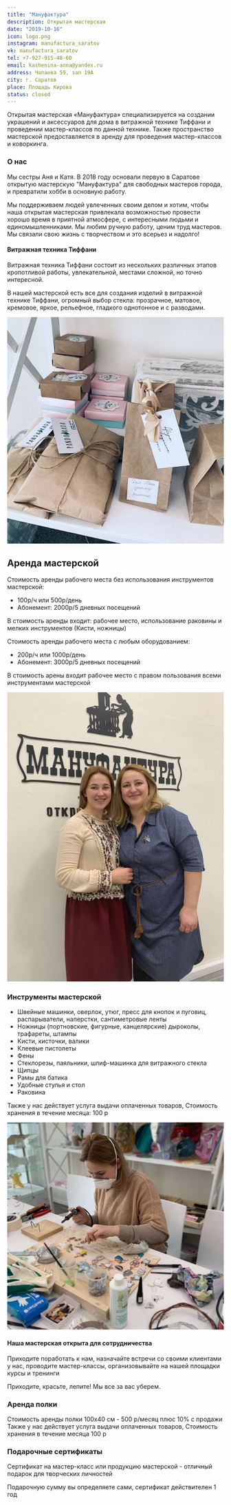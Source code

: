 ```yaml
---
title: "Мануфактура"
description: Открытая мастерская
date: "2019-10-16"
icon: logo.png
instagram: manufactura_saratov
vk: manufactura_saratov
tel: +7-927-915-48-60
email: kashenina-anna@yandex.ru
address: Чапаева 59, зал 19А
city: г. Саратов
place: Площадь Кирова
status: closed
---
```


Открытая мастерская «Мануфактура» специализируется на создании украшений и аксессуаров для дома в витражной технике Тиффани и проведении мастер-классов по данной технике. Также пространство мастерской предоставляется в аренду для проведения мастер-классов и коворкинга.

### О нас

Мы сестры Аня и Катя. В 2018 году основали первую в Саратове открытую мастерскую "Мануфактура" для свободных мастеров города, и превратили хобби в основную работу.​​​

Мы поддерживаем людей увлеченных своим делом и хотим, чтобы наша открытая мастерская привлекала возможностью провести хорошо время в приятной атмосфере, с интересными людьми и единомышленниками.​ Мы любим ручную работу, ценим труд мастеров.​ Мы связали свою жизнь с творчеством и это всерьез и надолго!​​

#### Витражная техника Тиффани

Витражная техника Тиффани состоит из нескольких различных этапов кропотливой работы, увлекательной, местами сложной, но точно интересной.

В нашей мастерской есть все для создания изделий в витражной технике Тиффани, огромный выбор стекла: прозрачное, матовое, кремовое, яркое, рельефное, гладкого однотонное и с разводами.​

![](./pic11.jpg)

## Аренда мастерской

Стоимость аренды рабочего места без использования инструментов мастерской:

- 100р/ч или 500р/день
- Абонемент: 2000р/5 дневных посещений

В стоимость аренды входит: рабочее место, использование раковины и мелких инструментов (Кисти, ножницы)​

Стоимость аренды рабочего места с любым оборудованием:

- 200р/ч или 1000р/день
- Абонемент: 3000р/5 дневных посещений

В стоимость арены входит рабочее место с правом пользования всеми инструментами мастерской​

![](./pic3.jpg)

### Инструменты мастерской​

- Швейные машинки, оверлок, утюг, пресс для кнопок и пуговиц, распарыватели, наперстки, сантиметровые ленты
- Ножницы (портновские, фигурные, канцелярские) дыроколы, трафареты, штампы
- Кисти, кисточки, валики​
- Клеевые пистолеты​
- Фены
- Стеклорезы, паяльники, шлиф-машинка для витражного стекла​
- Щипцы​
- Рамы для батика
- Удобные стулья и стол​
- Раковина​

Также у нас действует услуга выдачи оплаченных товаров, Стоимость хранения в течение месяца: 100 р​

![](./pic4.jpg)

#### Наша мастерская открыта для сотрудничества

Приходите поработать к нам, назначайте встречи со своими клиентами у нас, проводите мастер-классы, организовывайте на нашей площадки курсы и тренинги​

Приходите, красьте, лепите! Мы все за вас уберем​.

### Аренда полки

Стоимость аренды полки 100х40 см - 500 р/месяц плюс 10% с продажи​ Также у нас действует услуга выдачи оплаченных товаров, Стоимость хранения в течение месяца 100 р

### Подарочные сертификаты

Сертификат на мастер-класс или продукцию мастерской - отличный подарок для творческих личностей​

Подарочную сумму вы определяете сами, сертификат действителен 1 год
